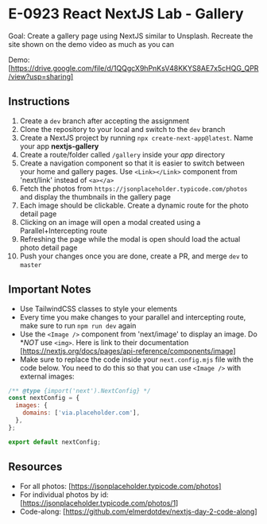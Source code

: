 # E-0923 React NextJS Lab - Gallery

Goal: Create a gallery page using NextJS similar to Unsplash. Recreate the site shown on the demo video as much as you can

Demo: [https://drive.google.com/file/d/1QQgcX9hPnKsV48KKYS8AE7x5cHQG_QPR/view?usp=sharing]

## Instructions

1. Create a `dev` branch after accepting the assignment
2. Clone the repository to your local and switch to the `dev` branch
3. Create a NextJS project by running `npx create-next-app@latest`. Name your app **nextjs-gallery**
4. Create a route/folder called `/gallery` inside your *app* directory
5. Create a navigation component so that it is easier to switch between your home and gallery pages. Use `<Link></Link>` component from 'next/link' instead of `<a></a>`
6. Fetch the photos from `https://jsonplaceholder.typicode.com/photos` and display the thumbnails in the gallery page
7. Each image should be clickable. Create a dynamic route for the photo detail page
8. Clicking on an image will open a modal created using a Parallel+Intercepting route
9. Refreshing the page while the modal is open should load the actual photo detail page
10. Push your changes once you are done, create a PR, and merge `dev` to `master`

## Important Notes

- Use TailwindCSS classes to style your elements
- Every time you make changes to your parallel and intercepting route, make sure to run `npm run dev` again
- Use the `<Image />` component from 'next/image' to display an image. Do **NOT* use `<img>`. Here is link to their documentation [https://nextjs.org/docs/pages/api-reference/components/image]
- Make sure to replace the code inside your `next.config.mjs` file with the code below. You need to do this so that you can use `<Image />` with external images:

```js
/** @type {import('next').NextConfig} */
const nextConfig = {
  images: {
    domains: ['via.placeholder.com'],
  },
};

export default nextConfig;
```

## Resources

- For all photos: [https://jsonplaceholder.typicode.com/photos]
- For individual photos by id: [https://jsonplaceholder.typicode.com/photos/1]
- Code-along: [https://github.com/elmerdotdev/nextjs-day-2-code-along]
